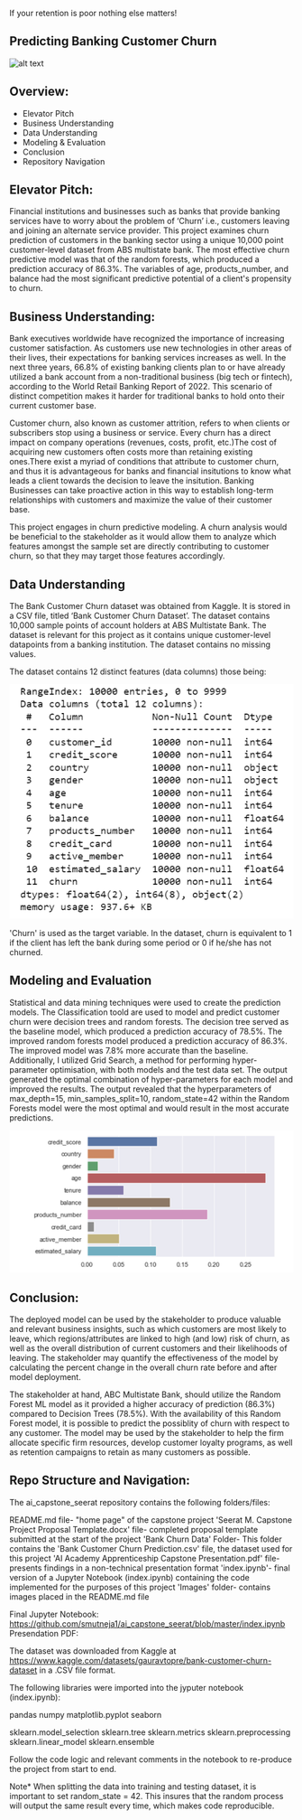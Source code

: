 If your retention is poor nothing else matters! 
## Predicting Banking Customer Churn

![alt text](path/to/https://media.licdn.com/dms/image/C5612AQF5TDwdJsp9Yw/article-cover_image-shrink_600_2000/0/1545640989538?e=2147483647&v=beta&t=drkYEbBcpeYmkt0c67lJCrySwn9Jh0eLDKuPCbbX1MM)



## Overview:
- Elevator Pitch
- Business Understanding
- Data Understanding
- Modeling & Evaluation
- Conclusion
- Repository Navigation

## Elevator Pitch:
Financial institutions and businesses such as banks that provide banking services have to worry about the problem of ‘Churn’ i.e., customers leaving and joining an alternate service provider. This project examines churn prediction of customers in the banking sector using a unique 10,000 point customer-level dataset from ABS multistate bank. The most effective churn predictive model was that of the random forests, which produced a prediction accuracy of 86.3%. The variables of age, products_number, and balance had the most significant predictive potential of a client's propensity to churn. 


## Business Understanding:
Bank executives worldwide have recognized the importance of increasing customer satisfaction. As customers use new technologies in other areas of their lives, their expectations for banking services increases as well. In the next three years, 66.8% of existing banking clients plan to or have already utilized a bank account from a non-traditional business (big tech or fintech), according to the World Retail Banking Report of 2022. This scenario of distinct competition makes it harder for traditional banks to hold onto their current customer base.

Customer churn, also known as customer attrition, refers to when clients or subscribers stop using a business or service. Every churn has a direct impact on company operations (revenues, costs, profit, etc.)The cost of acquiring new customers often costs more than retaining existing ones.There exist a myriad of conditions that attribute to customer churn, and thus it is advantageous for banks and financial insitutions to know what leads a client towards the decision to leave the insitution. Banking Businesses can take proactive action in this way to establish long-term relationships with customers and maximize the value of their customer base. 

This project engages in churn predictive modeling. A churn analysis would be beneficial to the stakeholder as it would allow them to analyze which features amongst the sample set are directly contributing to customer churn, so that they may target those features accordingly.


## Data Understanding
The Bank Customer Churn dataset was obtained from Kaggle. It is stored in a CSV file, titled ‘Bank Customer Churn Dataset’. The dataset contains 10,000 sample points of account holders at ABS Multistate Bank. The dataset is relevant for this project as it contains unique customer-level datapoints from a banking institution. The dataset contains no missing values. 

The dataset contains 12 distinct features (data columns) those being:

![alt text](Images/data.info.PNG)

'Churn' is used as the target variable. In the dataset, churn is equivalent to 1 if the client has left the bank during some period or 0 if he/she has not churned.

## Modeling and Evaluation
Statistical and data mining techniques were used to create the prediction models. The Classification toold are used to model and predict customer churn were decision trees and random forests. The decision tree served as the baseline model, which produced a prediction accuracy of 78.5%. The improved random forests model produced a prediction accuracy of 86.3%. The improved model was 7.8% more accurate than the baseline. Additionally, I utilized Grid Search, a method for performing hyper-parameter optimisation, with both models and the test data set. The output generated the optimal combination of hyper-parameters for each model and improved the results. The output revealed that the hyperparameters of max_depth=15, min_samples_split=10, random_state=42 within the Random Forests model were the most optimal and would result in the most accurate predictions. 

![alt text](Images/RF_FeatureImportance.PNG)


## Conclusion:
The deployed model can be used by the stakeholder to produce valuable and relevant business insights, such as which customers are most likely to leave, which regions/attributes are linked to high (and low) risk of churn, as well as the overall distribution of current customers and their likelihoods of leaving. The stakeholder may quantify the effectiveness of the model by calculating the percent change in the overall churn rate before and after model deployment. 

The stakeholder at hand, ABC Multistate Bank, should utilize the Random Forest ML model as it provided a higher accuracy of prediction (86.3%) compared to Decision Trees (78.5%). With the availability of this Random Forest model, it is possible to predict the possiblity of churn with respect to any customer. The model may be used by the stakeholder to help the firm allocate specific firm resources, develop customer loyalty programs, as well as retention campaigns to retain as many customers as possible. 


## Repo Structure and Navigation:

The ai_capstone_seerat repository contains the following folders/files:

README.md file- "home page" of the capstone project 
'Seerat M. Capstone Project Proposal Template.docx' file- completed proposal template submitted at the start of the project
'Bank Churn Data' Folder- This folder contains the 'Bank Customer Churn Prediction.csv' file, the dataset used for this project
'AI Academy Apprenticeship Capstone Presentation.pdf' file- presents findings in a non-technical presentation format
'index.ipynb'- final version of a Jupyter Notebook (index.ipynb) containing the code implemented for the purposes of this project
'Images' folder- contains images placed in the README.md file



Final Jupyter Notebook: https://github.com/smutneja1/ai_capstone_seerat/blob/master/index.ipynb
Presendation PDF: 

The dataset was downloaded from Kaggle at https://www.kaggle.com/datasets/gauravtopre/bank-customer-churn-dataset in a .CSV file format. 

The following libraries were imported into the jyputer notebook (index.ipynb):

pandas
numpy
matplotlib.pyplot
seaborn

sklearn.model_selection
sklearn.tree
sklearn.metrics
sklearn.preprocessing
sklearn.linear_model
sklearn.ensemble

Follow the code logic and relevant comments in the notebook to re-produce the project from start to end. 

Note* When splitting the data into training and testing dataset, it is important to set random_state = 42. This insures that the random process will output the same result every time, which makes code reproducible. 





